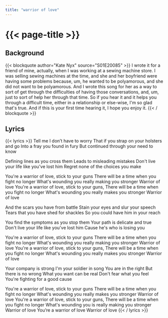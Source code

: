 ```yaml
---
title: "warrior of love"
---
```

# {{< page-title >}}

## Background
{{< blockquote author="Kate Nyx" source="S01E20085" >}}
I wrote it for a friend of mine, actually, when I was working at a sewing machine store.  I was selling sewing machines at the time, and she and her boyfriend were having some problems because, um, he wanted to be polyamorous, and she did not want to be polyamorous.  And I wrote this song for her as a way to sort of get through the difficulties of having those conversations, and, um, just to sort of help her through that time.  So if you hear it and it helps you through a difficult time, either in a relationship or else-wise, I'm so glad that's true.  And if this is your first time hearing it, I hope you enjoy it.
{{< / blockquote >}}

## Lyrics
{{< lyrics >}}
Tell me I don’t have to worry
That if you strap on your holsters and go
Into a fray you found in fury
But continued through your need to know

Defining lines as you cross them
Leads to misleading mistakes
Don't live your life like you've lost him
Regret none of the choices you make

You're a warrior of love, stick to your guns
There will be a time when you fight no longer
What's wounding you really making you stronger
Warrior of love
You're a warrior of love, stick to your guns,
There will be a time when you fight no longer
What's wounding you really makes you stronger
Warrior of love

And the scars you have from battle
Stain your eyes and slur your speech
Tears that you have shed for shackles
So you could have him in your reach

You find the symptoms as you stop them
Your path is delicate and true
Don't live your life like you've lost him
Cause he's who is losing you

You're a warrior of love, stick to your guns
There will be a time when you fight no longer
What's wounding you really making you stronger
Warrior of love
You're a warrior of love, stick to your guns,
There will be a time when you fight no longer
What's wounding you really makes you stronger
Warrior of love

Your company is strong
I'm your soldier in song
You are in the right
But there is no wrong
What you want can be real
Don't fear what you feel
You're fighting for a good cause

You're a warrior of love, stick to your guns
There will be a time when you fight no longer
What's wounding you really makes you stronger
Warrior of love
You're a warrior of love, stick to your guns,
There will be a time when you fight no longer
What's wounding you is really making you stronger
Warrior of love
You’re a warrior of love
Warrior of love
{{< / lyrics >}}
